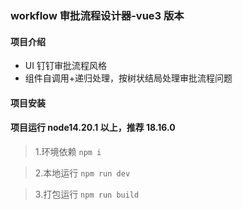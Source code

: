 ### workflow 审批流程设计器-vue3 版本

#### 项目介绍

- UI 钉钉审批流程风格
- 组件自调用+递归处理，按树状结局处理审批流程问题

#### 项目安装

#### 项目运行 node14.20.1 以上，推荐 18.16.0

> 1.环境依赖 `npm i`

> 2.本地运行 `npm run dev`

> 3.打包运行 `npm run build`
